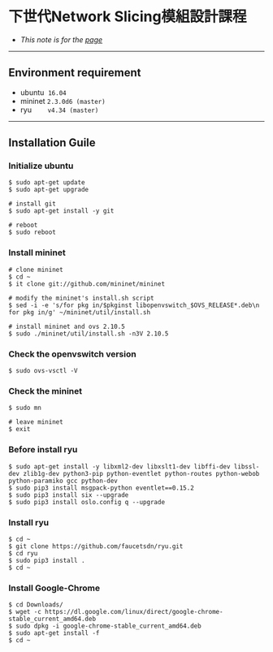 # 下世代Network Slicing模組設計課程

* _This note is for the [page](http://140.117.164.12/mbat_cctu/%E8%AA%B2%E5%A0%82%E6%95%99%E6%9D%90%E6%8A%95%E5%BD%B1%E7%89%87/)_
***
## Environment requirement
* ubuntu &nbsp;`16.04`
* mininet `2.3.0d6 (master)`
* ryu &nbsp;&nbsp;&nbsp;&nbsp;&nbsp;&nbsp;&nbsp;`v4.34 (master)`
***
## Installation Guile

### Initialize ubuntu 

```shell
$ sudo apt-get update
$ sudo apt-get upgrade

# install git
$ sudo apt-get install -y git

# reboot
$ sudo reboot
```

### Install mininet
```shell
# clone mininet
$ cd ~
$ it clone git://github.com/mininet/mininet

# modify the mininet's install.sh script
$ sed -i -e 's/for pkg in/$pkginst libopenvswitch_$OVS_RELEASE*.deb\n    for pkg in/g' ~/mininet/util/install.sh

# install mininet and ovs 2.10.5
$ sudo ./mininet/util/install.sh -n3V 2.10.5
```
### Check the openvswitch version
```shell
$ sudo ovs-vsctl -V
```

### Check the mininet
```shell
$ sudo mn 

# leave mininet
$ exit
```

### Before install ryu
```shell
$ sudo apt-get install -y libxml2-dev libxslt1-dev libffi-dev libssl-dev zlib1g-dev python3-pip python-eventlet python-routes python-webob python-paramiko gcc python-dev 
$ sudo pip3 install msgpack-python eventlet==0.15.2
$ sudo pip3 install six --upgrade
$ sudo pip3 install oslo.config q --upgrade
```

### Install ryu
```shell
$ cd ~
$ git clone https://github.com/faucetsdn/ryu.git
$ cd ryu
$ sudo pip3 install .
$ cd ~
```

### Install Google-Chrome
```shell
$ cd Downloads/
$ wget -c https://dl.google.com/linux/direct/google-chrome-stable_current_amd64.deb
$ sudo dpkg -i google-chrome-stable_current_amd64.deb
$ sudo apt-get install -f
$ cd ~
```